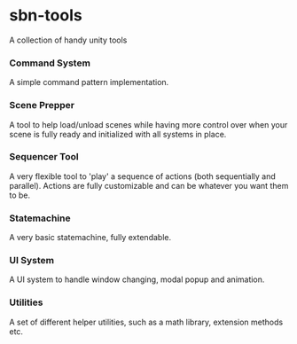 # sbn-tools
A collection of handy unity tools

### Command System
A simple command pattern implementation.

### Scene Prepper
A tool to help load/unload scenes while having more control over when your scene is fully ready and initialized with all systems in place.

### Sequencer Tool
A very flexible tool to 'play' a sequence of actions (both sequentially and parallel). Actions are fully customizable and can be whatever you want them to be. 

### Statemachine
A very basic statemachine, fully extendable.

### UI System
A UI system to handle window changing, modal popup and animation.

### Utilities
A set of different helper utilities, such as a math library, extension methods etc.
